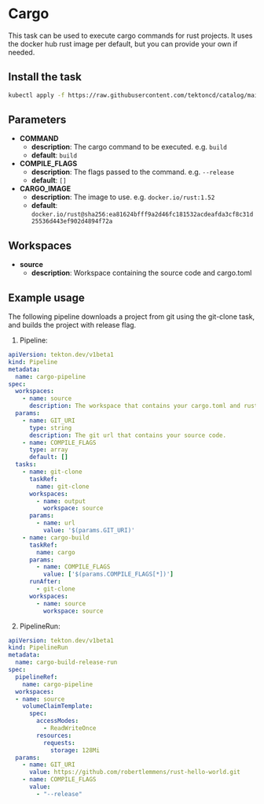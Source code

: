 # Cargo
This task can be used to execute cargo commands for rust projects. It uses the docker hub rust image per default, but you can provide your own if needed.

## Install the task
```bash
kubectl apply -f https://raw.githubusercontent.com/tektoncd/catalog/main/task/cargo/0.1/cargo.yaml
```

## Parameters
* **COMMAND**
  * **description**: The cargo command to be executed. e.g. `build`
  * **default**: `build`
* **COMPILE_FLAGS** 
  * **description**: The flags passed to the command. e.g. `--release`
  * **default**: `[]`
* **CARGO_IMAGE** 
  * **description**: The image to use. e.g. `docker.io/rust:1.52`
  * **default**: `docker.io/rust@sha256:ea81624bfff9a2d46fc181532acdeafda3cf8c31d25536d443ef902d4894f72a`

## Workspaces
* **source**
  * **description**: Workspace containing the source code and cargo.toml

## Example usage
The following pipeline downloads a project from git using the git-clone task, and builds the project with release flag.

1. Pipeline:
```yaml
apiVersion: tekton.dev/v1beta1
kind: Pipeline
metadata:
  name: cargo-pipeline
spec:
  workspaces:
    - name: source
      description: The workspace that contains your cargo.toml and rust code. 
  params:
    - name: GIT_URI
      type: string
      description: The git url that contains your source code.
    - name: COMPILE_FLAGS
      type: array
      default: []
  tasks:
    - name: git-clone
      taskRef:
        name: git-clone
      workspaces:
        - name: output
          workspace: source
      params:
        - name: url
          value: '$(params.GIT_URI)'
    - name: cargo-build
      taskRef:
        name: cargo
      params:
        - name: COMPILE_FLAGS
          value: ['$(params.COMPILE_FLAGS[*])']
      runAfter:
        - git-clone
      workspaces:
        - name: source
          workspace: source
```

2. PipelineRun:

```yaml
apiVersion: tekton.dev/v1beta1
kind: PipelineRun
metadata:
  name: cargo-build-release-run
spec:
  pipelineRef:
    name: cargo-pipeline
  workspaces:
  - name: source
    volumeClaimTemplate:
      spec:
        accessModes:
          - ReadWriteOnce
        resources:
          requests:
            storage: 128Mi
  params:
    - name: GIT_URI
      value: https://github.com/robertlemmens/rust-hello-world.git
    - name: COMPILE_FLAGS
      value: 
        - "--release"
```

